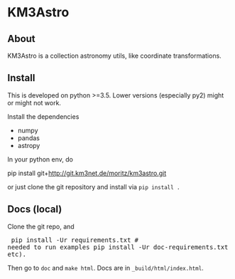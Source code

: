 # KM3Astro

## About

KM3Astro is a collection astronomy utils, like coordinate transformations.

## Install

This is developed on python >=3.5. Lower versions (especially py2)
might or might not work.

Install the dependencies

* numpy 
* pandas
* astropy

In your python env, do

  pip install git+http://git.km3net.de/moritz/km3astro.git

or just clone the git repository and install via ``pip install .``

## Docs (local)

Clone the git repo, and <pre>
pip install -Ur requirements.txt       # needed to run examples
pip install -Ur doc-requirements.txt   # (sphinx etc).
</pre>
Then go to `doc` and `make html`. Docs are in `_build/html/index.html`.